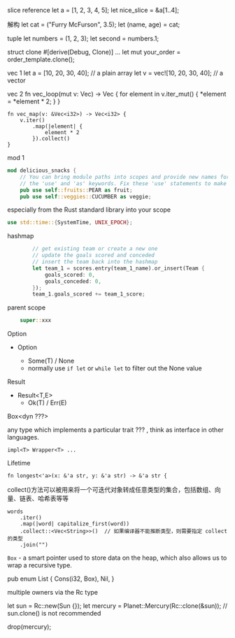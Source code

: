 

slice reference
     let a = [1, 2, 3, 4, 5];
     let nice_slice = &a[1..4];

解构
     let cat = ("Furry McFurson", 3.5);
     let (name, age) = cat;

tuple
     let numbers = (1, 2, 3);
     let second = numbers.1;

struct clone
   #[derive(Debug, Clone)]
     ...
     let mut your_order = order_template.clone();

vec 1
    let a = [10, 20, 30, 40]; // a plain array
    let v = vec![10, 20, 30, 40]; // a vector

vec 2
     fn vec_loop(mut v: Vec<i32>) -> Vec<i32> {
         for element in v.iter_mut() {
             *element = *element * 2;
         }
     }

    fn vec_map(v: &Vec<i32>) -> Vec<i32> {
        v.iter()
            .map(|element| {
                element * 2
            }).collect()
    }



mod 1

```rust
mod delicious_snacks {
    // You can bring module paths into scopes and provide new names for them with
    // the 'use' and 'as' keywords. Fix these 'use' statements to make the code
    pub use self::fruits::PEAR as fruit;
    pub use self::veggies::CUCUMBER as veggie;
```

especially from the Rust standard library into your scope

```rust
use std::time::{SystemTime, UNIX_EPOCH};
```


hashmap

```rust
        // get existing team or create a new one
        // update the goals scored and conceded
        // insert the team back into the hashmap
        let team_1 = scores.entry(team_1_name).or_insert(Team {
            goals_scored: 0,
            goals_conceded: 0,
        });
        team_1.goals_scored += team_1_score;
```


parent scope

```rust
    super::xxx
```

Option

- Option<T>
    - Some(T) / None
    - normally use `if let` or `while let` to filter out the None value

Result

- Result<T,E>
    - Ok(T) / Err(E)


Box<dyn ???>

any type which implements a particular trait ??? ,  think as interface in other languages.


`impl<T> Wrapper<T> ...`


Lifetime

`fn longest<'a>(x: &'a str, y: &'a str) -> &'a str {`


collect()方法可以被用来将一个可迭代对象转成任意类型的集合，包括数组、向量、链表、哈希表等等

    words
        .iter()
        .map(|word| capitalize_first(word))
        .collect::<Vec<String>>()  // 如果编译器不能推断类型，则需要指定 collect的类型
        .join("")


`Box` - a smart pointer used to store data on the heap, which also allows us  to wrap a recursive type.

pub enum List {
    Cons(i32, Box<List>),
    Nil,
}


multiple owners via the Rc<T> type


let sun = Rc::new(Sun {});
let mercury = Planet::Mercury(Rc::clone(&sun)); // sun.clone() is not recommended

drop(mercury);



